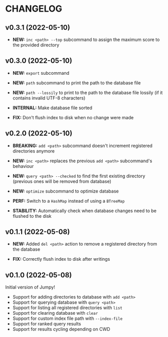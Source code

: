 # CHANGELOG

## v0.3.1 (2022-05-10)

* **NEW:** `inc <path> --top` subcommand to assign the maximum score to the provided directory

## v0.3.0 (2022-05-10)

* **NEW:** `export` subcommand
* **NEW:** `path` subcommand to print the path to the database file
* **NEW:** `path --lossily` to print to the path to the database file lossily (if it contains invalid UTF-8 characters)

* **INTERNAL:** Make database file sorted

* **FIX:** Don't flush index to disk when no change were made

## v0.2.0 (2022-05-10)

* **BREAKING:** `add <path>` subcommand doesn't increment registered directories anymore

* **NEW:** `inc <path>` replaces the previous `add <path>` subcommand's behaviour
* **NEW:** `query <path> --checked` to find the first existing directory (previous ones will be removed from database)
* **NEW:** `optimize` subcommand to optimize database

* **PERF:** Switch to a `HashMap` instead of using a `BTreeMap`

* **STABILITY:** Automatically check when database changes need to be flushed to the disk

## v0.1.1 (2022-05-08)

* **NEW:** Added `del <path>` action to remove a registered directory from the database

* **FIX:** Correctly flush index to disk after writings

## v0.1.0 (2022-05-08)

Initial version of Jumpy!

* Support for adding directories to database with `add <path>`
* Support for querying database with `query <path>`
* Support for listing all registered directories with `list`
* Support for clearing database with `clear`
* Support for custom index file path with `--index-file`
* Support for ranked query results
* Support for results cycling depending on CWD
